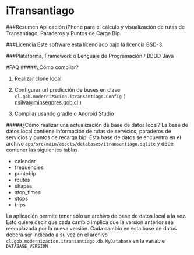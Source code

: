 # iTransantiago

###Resumen
Aplicación iPhone para el cálculo y visualización de rutas de Transantiago, Paraderos y Puntos de Carga Bip.

###Licencia
Este software esta licenciado bajo la licencia BSD-3.

###Plataforma, Framework o Lenguaje de Programación / BBDD
Java

#FAQ
#####¿Cómo compilar?
1. Realizar clone local

2. Configurar url predicción de buses en clase `cl.gob.modernizacion.itransantiago.Config` ( nsilva@minsegpres.gob.cl )

3. Compilar usando gradle o Android Studio

#####¿Cómo realizar una actualización de base de datos local?
La base de datos local contiene información de rutas de servicios, paraderos de servicios y puntos de recarga bip!
Esta base de datos se encuentra en el archivo `app/src/main/assets/databases/itransantiago.sqlite` y debe contener las siguientes tablas

* calendar
* frequencies
* puntobip
* routes
* shapes
* stop_times
* stops
* trips

La aplicación permite tener sólo un archivo de base de datos local a la vez. Esto quiere decir que cada cambio implica que la versión anterior sea reemplazada por la nueva versión.
Cada cambio en esta base de datos deberá ser indicado a su vez en el archivo `cl.gob.modernizacion.itransantiago.db.MyDatabase` en la variable `DATABASE_VERSION`
